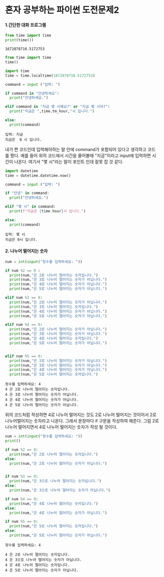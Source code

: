 # 혼자 공부하는 파이썬 도전문제2

#### 1.간단한 대화 프로그램


```python
from time import time
print(time())
```

    1672878716.5172753
    


```python
from time import time
time()

import time
time = time.localtime(1672878716.5172753)

command = input ("입력: ") 

if command in "안녕하세요":
  print("안녕하세요.")

elif command in "지금 몇 시예요?" or "지금 몇 시야?":
  print("지금은 ",time.tm_hour,"시 입니다.")

else:
  print(command)
```

    입력: 지금
    지금은  0 시 입니다.
    

내가 짠 코드인데 입력해야하는 말 안에 command가 포함되어 있다고 생각하고 코드를 짰다. 예를 들어 위의 코드에서 시간을 물어볼때 "지금"이라고 input에 입력하면 시간이 나온다. 여기서 "몇 시"라는 말이 포인트 인데 잘못 잡 것 같다.


```python
import datetime
time = datetime.datetime.now()

command = input ("입력: ") 

if "안녕" in command:
  print("안녕하세요.")

elif "몇 시" in command:
  print(f"지금은 {time.hour}시 입니다.")

else:
  print(command)
```

    입력: 몇 시
    지금은 0시 입니다.
    

#### 2. 나누어 떨어지는 숫자


```python
num = int(input("정수를 입력하세요: "))

if num %2 == 0 :
  print(num,"은 2로 나누어 떨어지는 숫자입니다.")
  print(num,"은 3로 나누어 떨어지는 숫자가 아닙니다.")
  print(num,"은 4로 나누어 떨어지는 숫자가 아닙니다.")
  print(num,"은 5로 나누어 떨어지는 숫자가 아닙니다.")

elif num %3 == 0:
  print(num,"은 2로 나누어 떨어지는 숫자가 아닙니다.")
  print(num,"은 3로 나누어 떨어지는 숫자입니다.")
  print(num,"은 4로 나누어 떨어지는 숫자가 아닙니다.")
  print(num,"은 5로 나누어 떨어지는 숫자가 아닙니다.")

elif num %4 == 0:
  print(num,"은 2로 나누어 떨어지는 숫자가 아닙니다.")
  print(num,"은 3로 나누어 떨어지는 숫자가 아닙니다.")
  print(num,"은 4로 나누어 떨어지는 숫자입니다.")
  print(num,"은 5로 나누어 떨어지는 숫자가 아닙니다.")


elif num %5 == 0:
  print(num,"은 2로 나누어 떨어지는 숫자가 아닙니다.")
  print(num,"은 3로 나누어 떨어지는 숫자가 아닙니다.")
  print(num,"은 4로 나누어 떨어지는 숫자가 아닙니다.")
  print(num,"은 5로 나누어 떨어지는 숫자입니다.")


```

    정수를 입력하세요: 4
    4 은 2로 나누어 떨어지는 숫자입니다.
    4 은 3로 나누어 떨어지는 숫자가 아닙니다.
    4 은 4로 나누어 떨어지는 숫자가 아닙니다.
    4 은 5로 나누어 떨어지는 숫자가 아닙니다.
    

위의 코드처럼 작성하면 4로 나누어 떨어지는 것도 2로 나누어 떨어지는 것이어서 2로 나누어떨어지는 숫자라고 나온다. 그래서 문장마다 if 구문을 작성하여 해준다. 그럼 2로 나누어 떨어지면서 4로 나누어 떨어지는 숫자가 작성 될 것이다.


```python
num = int(input("정수를 입력하세요: "))
print()

if num %2 == 0:
  print(num,"은 2로 나누어 떨어지는 숫자입니다.")
else:
  print(num,"은 2로 나누어 떨어지는 숫자가 아닙니다.")


if num %3 == 0:
  print(num,"은 3으로 나누어 떨어지는 숫자입니다.")
else:
  print(num,"은 3으로 나누어 떨어지는 숫자가 아닙니다.")

if num %4 == 0:
  print(num,"은 4로 나누어 떨어지는 숫자입니다.")
else:
  print(num,"은 4로 나누어 떨어지는 숫자가 아닙니다.")

if num %5 == 0:
  print(num,"은 5로 나누어 떨어지는 숫자입니다.")
else:
  print(num,"은 5로 나누어 떨어지는 숫자가 아닙니다.")
```

    정수를 입력하세요: 4
    
    4 은 2로 나누어 떨어지는 숫자입니다.
    4 은 3으로 나누어 떨어지는 숫자가 아닙니다.
    4 은 4로 나누어 떨어지는 숫자입니다.
    4 은 5로 나누어 떨어지는 숫자가 아닙니다.
    
